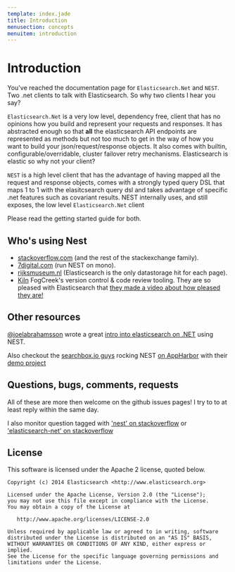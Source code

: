 ```yaml
---
template: index.jade
title: Introduction
menusection: concepts
menuitem: introduction
---
```


# Introduction

You've reached the documentation page for `Elasticsearch.Net` and `NEST`. Two .net clients to talk with Elasticsearch. So why two clients I hear you say?

`Elasticsearch.Net` is a very low level, dependency free, client that has no opinions how you build and represent your requests and responses. It has abstracted 
enough so that **all** the elasticsearch API endpoints are represented as methods but not too much to get in the way of how you want to build your json/request/response objects. It also comes with builtin, configurable/overridable, cluster failover retry mechanisms. Elasticsearch is elastic so why not your client?

`NEST` is a high level client that has the advantage of having mapped all the request and response objects, comes with a strongly typed query DSL that maps 1 to 1 with the elasitcsearch query dsl and takes advantage of specific .net features such as covariant results. NEST internally uses, and still exposes, the low level `Elasticsearch.Net` client

Please read the getting started guide for both.


## Who's using Nest
* [stackoverflow.com](http://www.stackoverflow.com) (and the rest of the stackexchange family).
* [7digital.com](http://www.7digital.com) (run NEST on mono).
* [rijksmuseum.nl](https://www.rijksmuseum.nl/en) (Elasticsearch is the only datastorage hit for each page).
* [Kiln](http://www.fogcreek.com/kiln/) FogCreek's version control & code review tooling. 
  They are so pleased with Elasticsearch that [they made a video about how pleased they are!](http://blog.fogcreek.com/kiln-powered-by-elasticsearch/)


## Other resources

[@joelabrahamsson](http://twitter.com/joelabrahamsson) wrote a great [intro into elasticsearch on .NET](http://joelabrahamsson.com/entry/extending-aspnet-mvc-music-store-with-elasticsearch)
using NEST. 

Also checkout the [searchbox.io guys](https://searchbox.io/) rocking NEST [on AppHarbor](http://blog.appharbor.com/2012/06/19/searchbox-elasticsearch-is-now-an-add-on) 
with their [demo project](https://github.com/searchbox-io/.net-sample)

## Questions, bugs, comments, requests

All of these are more then welcome on the github issues pages! I try to to at least reply within the same day.

I also monitor question tagged with ['nest' on stackoverflow](http://stackoverflow.com/questions/tagged/nest) or 
['elasticsearch-net' on stackoverflow](http://stackoverflow.com/questions/tagged/elasticsearch-net)


## License

This software is licensed under the Apache 2 license, quoted below.

    Copyright (c) 2014 Elasticsearch <http://www.elasticsearch.org>

    Licensed under the Apache License, Version 2.0 (the "License");
    you may not use this file except in compliance with the License.
    You may obtain a copy of the License at

       http://www.apache.org/licenses/LICENSE-2.0

    Unless required by applicable law or agreed to in writing, software
    distributed under the License is distributed on an "AS IS" BASIS,
    WITHOUT WARRANTIES OR CONDITIONS OF ANY KIND, either express or implied.
    See the License for the specific language governing permissions and
    limitations under the License.


